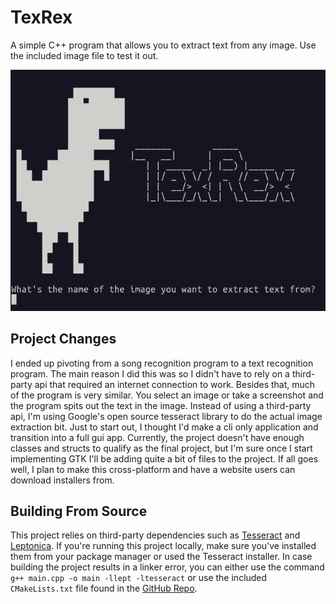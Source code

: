 # TexRex

A simple C++ program that allows you to extract text from any image. Use the included image file to test it out.

![TexRex](https://github.com/alexanderkonchar/Tex_Rex/blob/master/preview/TexRex.png?raw=true)

## Project Changes

I ended up pivoting from a song recognition program to a text recognition program. The main reason I did this was so I
didn't have to rely on a third-party api that required an internet connection to work. Besides that, much of the program
is very similar. You select an image or take a screenshot and the program spits out the text in the image. Instead of
using a third-party api, I'm using Google's open source tesseract library to do the actual image extraction bit. Just to
start out, I thought I'd make a cli only application and transition into a full gui app. Currently, the project doesn't
have enough classes and structs to qualify as the final project, but I'm sure once I start implementing GTK I'll be
adding quite a bit of files to the project. If all goes well, I plan to make this cross-platform and have a website
users can download installers from.

## Building From Source

This project relies on third-party dependencies such
as [Tesseract](https://tesseract-ocr.github.io/tessdoc/Installation.html)
and [Leptonica](https://github.com/DanBloomberg/leptonica). If you're running this project locally, make sure you've
installed them from your package manager or used the Tesseract installer. In case building the project results in a
linker error, you can either use the command `g++ main.cpp -o main -llept -ltesseract` or use the
included `CMakeLists.txt` file found in the [GitHub Repo](https://github.com/alexanderkonchar/Tex_Rex).